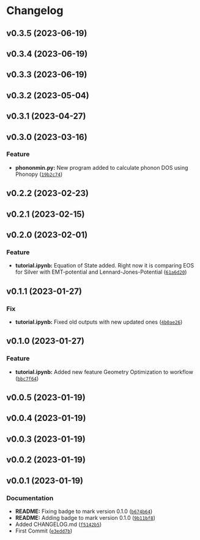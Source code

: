 # Changelog

<!--next-version-placeholder-->

## v0.3.5 (2023-06-19)


## v0.3.4 (2023-06-19)


## v0.3.3 (2023-06-19)


## v0.3.2 (2023-05-04)


## v0.3.1 (2023-04-27)


## v0.3.0 (2023-03-16)
### Feature
* **phononmin.py:** New program added to calculate phonon DOS using Phonopy ([`19b2c74`](https://github.com/ArminIrannejad/Exjobb/commit/19b2c744bd682695034990b0863cc78e8733f38c))

## v0.2.2 (2023-02-23)


## v0.2.1 (2023-02-15)


## v0.2.0 (2023-02-01)
### Feature
* **tutorial.ipynb:** Equation of State added. Right now it is comparing EOS for Silver with EMT-potential and Lennard-Jones-Potential ([`61a6d20`](https://github.com/armino112/Exjobb/commit/61a6d207c31ccb4776bd9a5ad0346992a571b73e))

## v0.1.1 (2023-01-27)
### Fix
* **tutorial.ipynb:** Fixed old outputs with new updated ones ([`4b0ae26`](https://github.com/armino112/Exjobb/commit/4b0ae26f0bdfa2cd0d679b049d338113763485f8))

## v0.1.0 (2023-01-27)
### Feature
* **tutorial.ipynb:** Added new feature Geometry Optimization to workflow ([`bbc7f64`](https://github.com/armino112/Exjobb/commit/bbc7f640e1df29573fdd7d6f4f37da87214076e2))

## v0.0.5 (2023-01-19)


## v0.0.4 (2023-01-19)


## v0.0.3 (2023-01-19)


## v0.0.2 (2023-01-19)


## v0.0.1 (2023-01-19)
### Documentation
* **README:** Fixing badge to mark version 0.1.0 ([`b674b64`](https://github.com/armino112/Exjobb/commit/b674b64999e9c817f120b7cd0ee0f0e081b106dc))
* **README:** Adding badge to mark version 0.1.0 ([`9b11bf8`](https://github.com/armino112/Exjobb/commit/9b11bf846f3bdb3b28eb681aa53d7dd6b7398d11))
* Added CHANGELOG.md ([`f5142b5`](https://github.com/armino112/Exjobb/commit/f5142b58297e7b1e3feb11915f4eb83356b14961))
* First Commit ([`e3edd7b`](https://github.com/armino112/Exjobb/commit/e3edd7bd38b020713dc8ee051dff102f29204c49))
